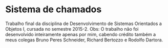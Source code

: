 # Sistema de chamados

Trabalho final da disciplina de Desenvolvimento de Sistemas Orientados a Objetos I, cursada no semestre 2015-2. 
Obs: O trabalho não foi desenvolvido inteiramente apenas por mim, cabendo crédito também a meus colegas Bruno Peres Schneider, Richard Bertozzo e Rodolfo Dartora. 
